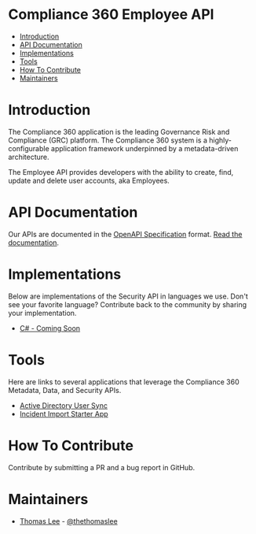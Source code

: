 # Compliance 360 Employee API
* [Introduction](#introduction)
* [API Documentation](#api-documentation)
* [Implementations](#implementations)
* [Tools](#tools)
* [How To Contribute](#how-to-contribute)
* [Maintainers](#maintainers)

# Introduction
The Compliance 360 application is the leading Governance Risk and Compliance (GRC) platform. The Compliance 360 system is a highly-configurable application framework underpinned by a metadata-driven architecture. 

The Employee API provides developers with the ability to create, find, update and delete user accounts, aka Employees.

# API Documentation
Our APIs are documented in the [OpenAPI Specification](https://github.com/OAI/OpenAPI-Specification/blob/master/versions/3.0.0.md) format. [Read the documentation](https://app.swaggerhub.com/api/saiglobal/compliance360-employee/2.0.0).

# Implementations
Below are implementations of the Security API in languages we use. Don't see your favorite language? Contribute back to the community by sharing your implementation.
* [C# - Coming Soon](#)

# Tools
Here are links to several applications that leverage the Compliance 360 Metadata, Data, and Security APIs.
* [Active Directory User Sync](https://github.com/SAIGlobal/compliance360-activedirectory-sync)
* [Incident Import Starter App](https://github.com/SAIGlobal/compliance360-incidents-importstarter)

# How To Contribute
Contribute by submitting a PR and a bug report in GitHub.

# Maintainers
* [Thomas Lee](https://github.com/thethomaslee) - [@thethomaslee](https://twitter.com/thethomaslee)



